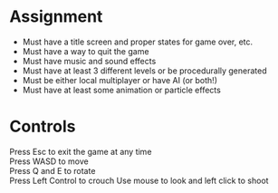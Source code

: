 # Assignment
- Must have a title screen and proper states for game over, etc.
- Must have a way to quit the game
- Must have music and sound effects
- Must have at least 3 different levels or be procedurally generated
- Must be either local multiplayer or have AI (or both!)
- Must have at least some animation or particle effects

# Controls
Press Esc to exit the game at any time  
Press WASD to move  
Press Q and E to rotate  
Press Left Control to crouch
Use mouse to look and left click to shoot